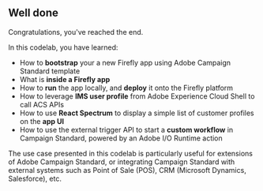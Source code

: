 ## Well done

Congratulations, you've reached the end.

In this codelab, you have learned:
* How to **bootstrap** your a new Firefly app using Adobe Campaign Standard template
* What is **inside a Firefly app**
* How to **run** the app locally, and **deploy** it onto the Firefly platform
* How to leverage **IMS user profile** from Adobe Experience Cloud Shell to call ACS APIs
* How to use **React Spectrum** to display a simple list of customer profiles on the **app UI**
* How to use the external trigger API to start a **custom workflow** in Campaign Standard, powered by an Adobe I/O Runtime action

The use case presented in this codelab is particularly useful for extensions of Adobe Campaign Standard, or integrating Campaign Standard with external systems such as Point of Sale (POS), CRM (Microsoft Dynamics, Salesforce), etc.